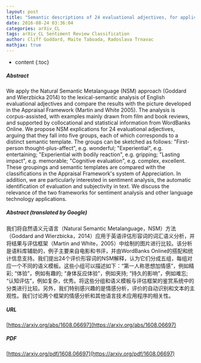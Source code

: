 ```yaml
---
layout: post
title: "Semantic descriptions of 24 evaluational adjectives, for application in sentiment analysis"
date: 2016-08-24 03:36:04
categories: arXiv_CL
tags: arXiv_CL Sentiment Review Classification
author: Cliff Goddard, Maite Taboada, Radoslava Trnavac
mathjax: true
---
```


* content
{:toc}

##### Abstract
We apply the Natural Semantic Metalanguage (NSM) approach (Goddard and Wierzbicka 2014) to the lexical-semantic analysis of English evaluational adjectives and compare the results with the picture developed in the Appraisal Framework (Martin and White 2005). The analysis is corpus-assisted, with examples mainly drawn from film and book reviews, and supported by collocational and statistical information from WordBanks Online. We propose NSM explications for 24 evaluational adjectives, arguing that they fall into five groups, each of which corresponds to a distinct semantic template. The groups can be sketched as follows: "First-person thought-plus-affect", e.g. wonderful; "Experiential", e.g. entertaining; "Experiential with bodily reaction", e.g. gripping; "Lasting impact", e.g. memorable; "Cognitive evaluation", e.g. complex, excellent. These groupings and semantic templates are compared with the classifications in the Appraisal Framework's system of Appreciation. In addition, we are particularly interested in sentiment analysis, the automatic identification of evaluation and subjectivity in text. We discuss the relevance of the two frameworks for sentiment analysis and other language technology applications.

##### Abstract (translated by Google)
我们将自然语义元语言（Natural Semantic Metalanguage，NSM）方法（Goddard and Wierzbicka，2014）应用于英语评估形容词的词汇语义分析，并将结果与​​评估框架（Martin and White，2005）中绘制的图片进行比较。该分析是语料库辅助的，例子主要来自电影和书评，并由WordBanks Online的搭配和统计信息支持。我们提出24个评价形容词的NSM解释，认为它们分成五组，每组对应一个不同的语义模板。这些小组可以描述如下：“第一人称思想加情感”，例如精彩; “体验”，例如有趣的; “身体反应体验”，例如夹持; “持久的影响”，例如难忘; “认知评估”，例如复杂，优秀。将这些分组和语义模板与评估框架的鉴赏系统中的分类进行比较。另外，我们特别感兴趣的是情感分析，评价的自动识别和文本的主观性。我们讨论两个框架的情感分析和其他语言技术应用程序的相关性。

##### URL
[https://arxiv.org/abs/1608.06697](https://arxiv.org/abs/1608.06697)

##### PDF
[https://arxiv.org/pdf/1608.06697](https://arxiv.org/pdf/1608.06697)

